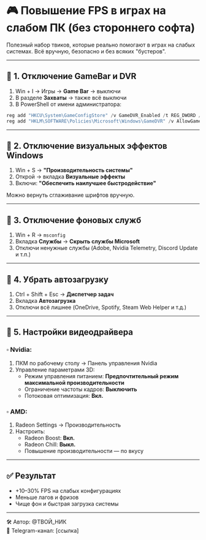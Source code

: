 
# 🎮 Повышение FPS в играх на слабом ПК (без стороннего софта)

Полезный набор твиков, которые реально помогают в играх на слабых системах. Всё вручную, безопасно и без всяких "бустеров".

---

## 🔹 1. Отключение GameBar и DVR

1. Win + I → Игры → **Game Bar** → выключи  
2. В разделе **Захваты** → также всё выключи  
3. В PowerShell от имени администратора:

```powershell
reg add "HKCU\System\GameConfigStore" /v GameDVR_Enabled /t REG_DWORD /d 0 /f
reg add "HKLM\SOFTWARE\Policies\Microsoft\Windows\GameDVR" /v AllowGameDVR /t REG_DWORD /d 0 /f
```

---

## 🔹 2. Отключение визуальных эффектов Windows

1. Win + S → **"Производительность системы"**  
2. Открой → вкладка **Визуальные эффекты**  
3. Включи: **"Обеспечить наилучшее быстродействие"**

Можно вернуть сглаживание шрифтов вручную.

---

## 🔹 3. Отключение фоновых служб

1. Win + R → `msconfig`  
2. Вкладка **Службы** → **Скрыть службы Microsoft**  
3. Отключи ненужные службы (Adobe, Nvidia Telemetry, Discord Update и т.п.)

---

## 🔹 4. Убрать автозагрузку

1. Ctrl + Shift + Esc → **Диспетчер задач**  
2. Вкладка **Автозагрузка**  
3. Отключи всё лишнее (OneDrive, Spotify, Steam Web Helper и т.д.)

---

## 🔹 5. Настройки видеодрайвера

### ▫️ Nvidia:

1. ПКМ по рабочему столу → Панель управления Nvidia  
2. Управление параметрами 3D:  
   - Режим управления питанием: **Предпочтительный режим максимальной производительности**  
   - Ограничение частоты кадров: **Выключить**  
   - Потоковая оптимизация: **Вкл.**

### ▫️ AMD:

1. Radeon Settings → Производительность  
2. Настроить:  
   - Radeon Boost: **Вкл.**  
   - Radeon Chill: **Выкл.**  
   - Повышение производительности — по вкусу

---

## ✅ Результат

- +10–30% FPS на слабых конфигурациях  
- Меньше лагов и фризов  
- Чище фон и быстрая загрузка системы

---

🛠 Автор: @ТВОЙ_НИК  
📡 Telegram-канал: [ссылка]
